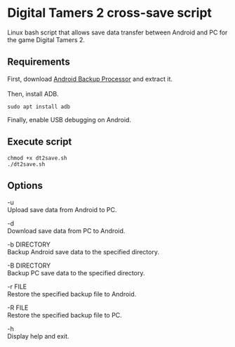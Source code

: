 # Digital Tamers 2 cross-save script 
Linux bash script that allows save data transfer between Android and PC for the game Digital Tamers 2.

## Requirements
First, download [Android Backup Processor](https://sourceforge.net/projects/android-backup-processor/) and extract it.
<br><br>
Then, install ADB. 
```console
sudo apt install adb
```
Finally, enable USB debugging on Android.

## Execute script
```console
chmod +x dt2save.sh 
./dt2save.sh
```
## Options
-u
<br>
Upload save data from Android to PC.

-d
<br>
Download save data from PC to Android.

-b DIRECTORY
<br>
Backup Android save data to the specified directory.

-B DIRECTORY
<br>
Backup PC save data to the specified directory.

-r FILE
<br>
Restore the specified backup file to Android.

-R FILE
<br>
Restore the specified backup file to PC.

-h
<br>
Display help and exit.
